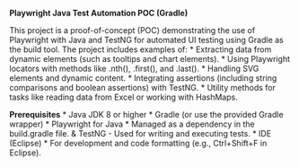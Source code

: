 **Playwright Java Test Automation POC (Gradle)**

This project is a proof-of-concept (POC) demonstrating the use of Playwright with Java and TestNG for automated UI testing using Gradle as the build tool. The project includes examples of:
    * Extracting data from dynamic elements (such as tooltips and chart elements).
    * Using Playwright locators with methods like .nth(), .first(), and .last().
    * Handling SVG elements and dynamic content.
    * Integrating assertions (including string comparisons and boolean assertions) with TestNG.
    * Utility methods for tasks like reading data from Excel or working with HashMaps.

**Prerequisites**
    * Java JDK 8 or higher
    * Gradle (or use the provided Gradle wrapper)
    * Playwright for Java
    * Managed as a dependency in the build.gradle file.
    & TestNG - Used for writing and executing tests.
    * IDE (Eclipse)
    * For development and code formatting (e.g., Ctrl+Shift+F in Eclipse).
